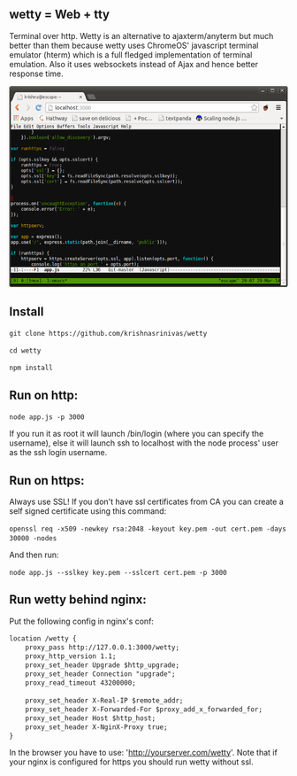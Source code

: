 wetty = Web + tty
-----------------

Terminal over http. Wetty is an alternative to ajaxterm/anyterm but much better than them because wetty uses ChromeOS' javascript terminal emulator (hterm) which is a full fledged implementation of terminal emulation. Also it uses websockets instead of Ajax and hence better response time.

![Wetty](/terminal.png?raw=true)

Install
-------

  `git clone https://github.com/krishnasrinivas/wetty`
  
  `cd wetty`

  `npm install`

Run on http:
-----------
  `node app.js -p 3000`

If you run it as root it will launch /bin/login (where you can specify the username), else it will launch ssh to localhost with the node process' user as the ssh login username.

Run on https:
------------
Always use SSL! If you don't have ssl certificates from CA you can create a self signed certificate using this command:

  `openssl req -x509 -newkey rsa:2048 -keyout key.pem -out cert.pem -days 30000 -nodes`

And then run:

  `node app.js --sslkey key.pem --sslcert cert.pem -p 3000`


Run wetty behind nginx:
----------------------

Put the following config in nginx's conf:

    location /wetty {
	    proxy_pass http://127.0.0.1:3000/wetty;
	    proxy_http_version 1.1;
	    proxy_set_header Upgrade $http_upgrade;
	    proxy_set_header Connection "upgrade";
	    proxy_read_timeout 43200000;

	    proxy_set_header X-Real-IP $remote_addr;
	    proxy_set_header X-Forwarded-For $proxy_add_x_forwarded_for;
	    proxy_set_header Host $http_host;
	    proxy_set_header X-NginX-Proxy true;
    }

In the browser you have to use: 'http://yourserver.com/wetty'. Note that if your nginx is configured for https you should run wetty without ssl.

